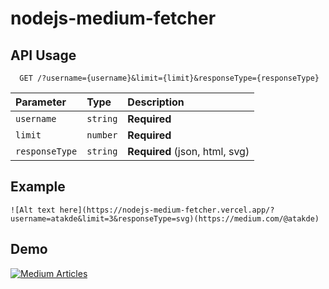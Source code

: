 # nodejs-medium-fetcher


## API Usage

```http
  GET /?username={username}&limit={limit}&responseType={responseType}
```

| Parameter | Type     | Description                       |
| :-------- | :------- | :-------------------------------- |
| `username`      | `string` | **Required** |
| `limit`         | `number` | **Required** |
| `responseType`      | `string` | **Required** (json, html, svg) |


## Example
```raw
![Alt text here](https://nodejs-medium-fetcher.vercel.app/?username=atakde&limit=3&responseType=svg)(https://medium.com/@atakde)
```
## Demo

[![Medium Articles](https://nodejs-medium-fetcher.vercel.app/?username=atakde&limit=3&responseType=svg)](https://medium.com/@atakde)
